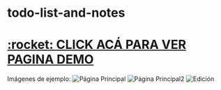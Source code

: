 # todo-list-and-notes

<h1><a href="https://todo-list-and-notes.herokuapp.com/">:rocket: CLICK ACÁ PARA VER PAGINA DEMO</a></h1>

Imágenes de ejemplo:
![Página Principal](https://user-images.githubusercontent.com/88558284/141655897-bc8bc970-a5b9-4095-824e-b401b1f93968.png)
![Página Principal2](https://user-images.githubusercontent.com/88558284/141655903-975a7cd2-149c-416f-b5ea-fafa7e0d3615.png)
![Edición](https://user-images.githubusercontent.com/88558284/141655906-0f2f529a-ba9e-43fa-ba7b-3adedeee7242.png)
